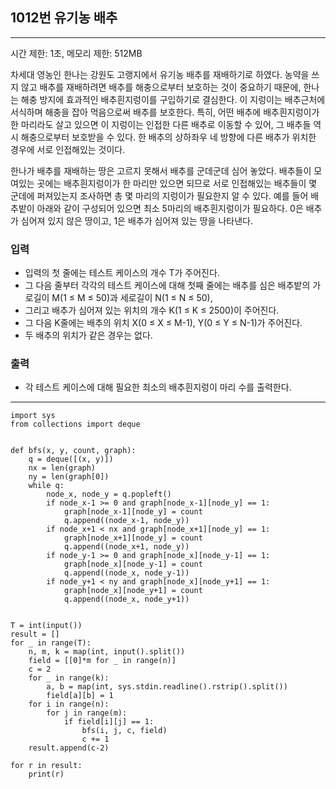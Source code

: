 ## 1012번 유기농 배추

---

시간 제한: 1초, 메모리 제한: 512MB

차세대 영농인 한나는 강원도 고랭지에서 유기농 배추를 재배하기로 하였다. 농약을 쓰지 않고 배추를 재배하려면 배추를 해충으로부터 보호하는 것이 중요하기 때문에, 한나는 해충 방지에 효과적인 배추흰지렁이를 구입하기로 결심한다. 이 지렁이는 배추근처에 서식하며 해충을 잡아 먹음으로써 배추를 보호한다. 특히, 어떤 배추에 배추흰지렁이가 한 마리라도 살고 있으면 이 지렁이는 인접한 다른 배추로 이동할 수 있어, 그 배추들 역시 해충으로부터 보호받을 수 있다. 한 배추의 상하좌우 네 방향에 다른 배추가 위치한 경우에 서로 인접해있는 것이다.

한나가 배추를 재배하는 땅은 고르지 못해서 배추를 군데군데 심어 놓았다. 배추들이 모여있는 곳에는 배추흰지렁이가 한 마리만 있으면 되므로 서로 인접해있는 배추들이 몇 군데에 퍼져있는지 조사하면 총 몇 마리의 지렁이가 필요한지 알 수 있다. 예를 들어 배추밭이 아래와 같이 구성되어 있으면 최소 5마리의 배추흰지렁이가 필요하다. 0은 배추가 심어져 있지 않은 땅이고, 1은 배추가 심어져 있는 땅을 나타낸다.

### 입력

- 입력의 첫 줄에는 테스트 케이스의 개수 T가 주어진다. 
- 그 다음 줄부터 각각의 테스트 케이스에 대해 첫째 줄에는 배추를 심은 배추밭의 가로길이 M(1 ≤ M ≤ 50)과 세로길이 N(1 ≤ N ≤ 50), 
- 그리고 배추가 심어져 있는 위치의 개수 K(1 ≤ K ≤ 2500)이 주어진다. 
- 그 다음 K줄에는 배추의 위치 X(0 ≤ X ≤ M-1), Y(0 ≤ Y ≤ N-1)가 주어진다. 
- 두 배추의 위치가 같은 경우는 없다.

### 출력

- 각 테스트 케이스에 대해 필요한 최소의 배추흰지렁이 마리 수를 출력한다.

---
~~~
import sys
from collections import deque


def bfs(x, y, count, graph):
    q = deque([(x, y)])
    nx = len(graph)
    ny = len(graph[0])
    while q:
        node_x, node_y = q.popleft()
        if node_x-1 >= 0 and graph[node_x-1][node_y] == 1:
            graph[node_x-1][node_y] = count
            q.append((node_x-1, node_y))
        if node_x+1 < nx and graph[node_x+1][node_y] == 1:
            graph[node_x+1][node_y] = count
            q.append((node_x+1, node_y))
        if node_y-1 >= 0 and graph[node_x][node_y-1] == 1:
            graph[node_x][node_y-1] = count
            q.append((node_x, node_y-1))
        if node_y+1 < ny and graph[node_x][node_y+1] == 1:
            graph[node_x][node_y+1] = count
            q.append((node_x, node_y+1))


T = int(input())
result = []
for _ in range(T):
    n, m, k = map(int, input().split())
    field = [[0]*m for _ in range(n)]
    c = 2
    for _ in range(k):
        a, b = map(int, sys.stdin.readline().rstrip().split())
        field[a][b] = 1
    for i in range(n):
        for j in range(m):
            if field[i][j] == 1:
                bfs(i, j, c, field)
                c += 1
    result.append(c-2)

for r in result:
    print(r)

~~~

